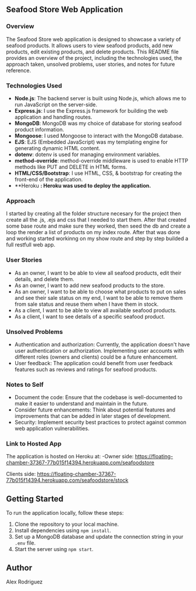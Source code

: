 ## Seafood Store Web Application

### Overview

The Seafood Store web application is designed to showcase a variety of seafood products. It allows users to view seafood products, add new products, edit existing products, and delete products. This README file provides an overview of the project, including the technologies used, the approach taken, unsolved problems, user stories, and notes for future reference.


### Technologies Used

-   **Node.js**: The backend server is built using Node.js, which allows me to run JavaScript on the server-side.
-   **Express.js**: I use the Express.js framework for building the web application and handling routes.
-   **MongoDB**: MongoDB was my choice of database for storing seafood product information.
-   **Mongoose**: I used Mongoose to interact with the MongoDB database.
-   **EJS**: EJS (Embedded JavaScript) was my templating engine for generating dynamic HTML content.
-   **dotenv**: dotenv is used for managing environment variables.
-   **method-override**: method-override middleware is used to enable HTTP methods like PUT and DELETE in HTML forms.
-   **HTML/CSS/Bootstrap**: I use HTML, CSS, & bootstrap for creating the front-end of the application.
-   **Heroku **: Heroku was used to deploy the application.**

### Approach

I started by creating all the folder structure necesary for the project then create all the .js, .ejs and css that I needed to start them. After that created some base route and make sure they worked, then seed the db and create a loop the render a list of products on my index route.
After that was done and working started workinng on my show route and step by step builded a full restfull web app.

### User Stories
- As an owner, I want to be able to view all seafood products, edit their details, and delete them.
- As an owner, I want to add new seafood products to the store.
- As an owner, I want to be able to choose what products to put on sales and see their sale status on my end, I want to be able to remove them from sale status and reuse them when I have them in stock.
- As a client, I want to be able to view all available seafood products.
- As a client, I want to see details of a specific seafood product.

### Unsolved Problems

-   Authentication and authorization: Currently, the application doesn't have user authentication or authorization. Implementing user accounts with different roles (owners and clients) could be a future enhancement.
-   User feedback: The application could benefit from user feedback features such as reviews and ratings for seafood products.


### Notes to Self

-   Document the code: Ensure that the codebase is well-documented to make it easier to understand and maintain in the future.
-   Consider future enhancements: Think about potential features and improvements that can be added in later stages of development.
-   Security: Implement security best practices to protect against common web application vulnerabilities.

### Link to Hosted App
The application is hosted on Heroku at: 
-Owner side: https://floating-chamber-37367-77b015f14394.herokuapp.com/seafoodstore

Clients side: https://floating-chamber-37367-77b015f14394.herokuapp.com/seafoodstore/stock

## Getting Started

To run the application locally, follow these steps:

1.  Clone the repository to your local machine.
2.  Install dependencies using `npm install`.
3.  Set up a MongoDB database and update the connection string in your `.env` file.
4.  Start the server using `npm start`.

## Author
Alex Rodriguez